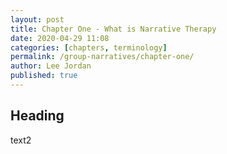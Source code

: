 ```yaml
---
layout: post
title: Chapter One - What is Narrative Therapy
date: 2020-04-29 11:08
categories: [chapters, terminology]
permalink: /group-narratives/chapter-one/
author: Lee Jordan
published: true
---
```


<h2>Heading</h2>

text2
